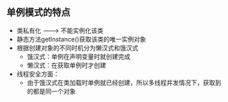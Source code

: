 ## 单例模式的特点

* 类私有化 ---> 不能实例化该类
* 静态方法getInstance()获取该类的唯一实例对象
* 根据创建对象的不同时机分为懒汉式和饿汉式
  * 饿汉式：单例在声明变量时就创建完成
  * 懒汉式：在获取单例时才创建
* 线程安全方面：
  * 由于饿汉式在类加载时单例就已经创建，所以多线程并发情况下，获取到的都是同一个对象